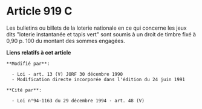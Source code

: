 # Article 919 C

Les bulletins ou billets de la loterie nationale en ce qui concerne les jeux dits "loterie instantanée et tapis vert" sont
soumis à un droit de timbre fixé à 0,90 p. 100 du montant des sommes engagées.

**Liens relatifs à cet article**

	**Modifié par**:

	  - Loi - art. 13 (V) JORF 30 décembre 1990
	  - Modification directe incorporée dans l'édition du 24 juin 1991

	**Cité par**:

	  - Loi n°94-1163 du 29 décembre 1994 - art. 48 (V)
